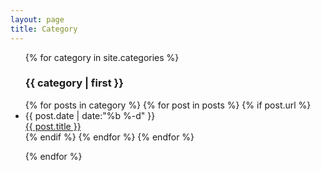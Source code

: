 ```yaml
---
layout: page
title: Category
---
```

<ul class="category" id="group">
{% for category in site.categories %}
  <h3>{{ category | first }}</h3>    
    {% for posts in category %}
      {% for post in posts %}
      	{% if post.url %}
        <li>    
          <div class="month">{{ post.date | date:"%b %-d" }}</div>
          <div class="post-title"><a href="{{ post.url | relative_url }}">{{ post.title }}</a></div>
        </li>
        {% endif %}
      {% endfor %}
    {% endfor %}
    
  
{% endfor %}
</ul>
